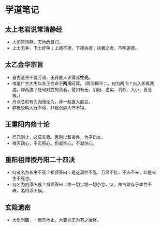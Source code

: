# 学道笔记

## 太上老君说常清静经

* 人能常清静，天地悉皆归。
* 上士无争，下士好争；上德不德，下德执德；执著之者，不明道德。

## 太乙金华宗旨

* 自古圣贤千言万语，无非要人识得此**性光**。
* 唯是广生大生以各正性命于**两间**可耳。（两间即不二。何为两间？出入即离两边，哪两边？任何对立的两者，譬如有无、阴阳、虚实、真假、大小、善恶等。）
* 丹诀总假有为而臻无为，非一超直入直旨。
* 非极聪明人行不得，非极沉静人守不得。

## 王重阳内修十论

* 悟已则止，必莫有思。思则以智害性，为子伤本。
* 唯灭动心，不灭照心。但凝空心，不凝住心。

## 重阳祖师授丹阳二十四决

* 何者名为长生不死？祖师答曰：是这真性不乱，万缘不挂，不去不来，此是长生不死也。
* 何名为抽添火候？祖师答曰：除一切尘垢一切杂念，又，神气常存于本性不昧，名曰添火候。

## 玄隐遗密

* 大化同圜，一而天地止。大要以无为有之始终。
